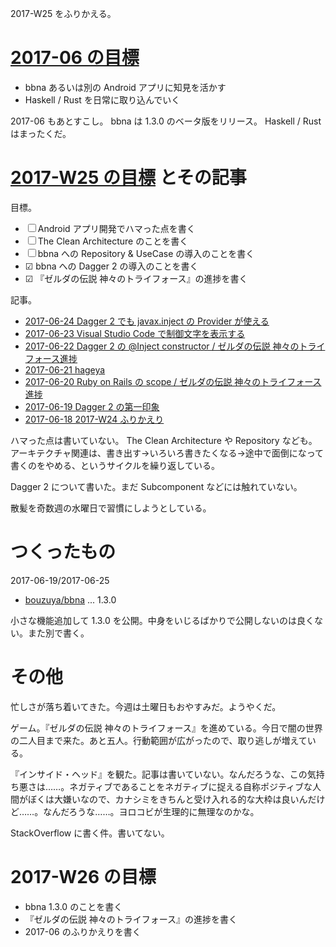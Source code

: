 2017-W25 をふりかえる。

# [2017-06 の目標][2017-05-31]

- bbna あるいは別の Android アプリに知見を活かす
- Haskell / Rust を日常に取り込んでいく

2017-06 もあとすこし。 bbna は 1.3.0 のベータ版をリリース。 Haskell / Rust はまったくだ。

# [2017-W25 の目標][2017-06-18] とその記事

目標。

- ☐ Android アプリ開発でハマった点を書く
- ☐ The Clean Architecture のことを書く
- ☐ bbna への Repository & UseCase の導入のことを書く
- ☑ bbna への Dagger 2 の導入のことを書く
- ☑ 『ゼルダの伝説 神々のトライフォース』の進捗を書く

記事。

- [2017-06-24 Dagger 2 でも javax.inject の Provider<T> が使える][2017-06-24]
- [2017-06-23 Visual Studio Code で制御文字を表示する][2017-06-23]
- [2017-06-22 Dagger 2 の @Inject constructor / ゼルダの伝説 神々のトライフォース進捗][2017-06-22]
- [2017-06-21 hageya][2017-06-21]
- [2017-06-20 Ruby on Rails の scope / ゼルダの伝説 神々のトライフォース進捗][2017-06-20]
- [2017-06-19 Dagger 2 の第一印象][2017-06-19]
- [2017-06-18 2017-W24 ふりかえり][2017-06-18]

ハマった点は書いていない。 The Clean Architecture や Repository なども。アーキテクチャ関連は、書き出す→いろいろ書きたくなる→途中で面倒になって書くのをやめる、というサイクルを繰り返している。

Dagger 2 について書いた。まだ Subcomponent などには触れていない。

散髪を奇数週の水曜日で習慣にしようとしている。

# つくったもの

2017-06-19/2017-06-25

- [bouzuya/bbna][] ... 1.3.0

小さな機能追加して 1.3.0 を公開。中身をいじるばかりで公開しないのは良くない。また別で書く。

# その他

忙しさが落ち着いてきた。今週は土曜日もおやすみだ。ようやくだ。

ゲーム。『ゼルダの伝説 神々のトライフォース』を進めている。今日で闇の世界の二人目まで来た。あと五人。行動範囲が広がったので、取り逃しが増えている。

『インサイド・ヘッド』を観た。記事は書いていない。なんだろうな、この気持ち悪さは……。ネガティブであることをネガティブに捉える自称ポジティブな人間がぼくは大嫌いなので、カナシミをきちんと受け入れる的な大枠は良いんだけど……。なんだろうな……。ヨロコビが生理的に無理なのかな。

StackOverflow に書く件。書いてない。

# 2017-W26 の目標

- bbna 1.3.0 のことを書く
- 『ゼルダの伝説 神々のトライフォース』の進捗を書く
- 2017-06 のふりかえりを書く

[2017-05-31]: https://blog.bouzuya.net/2017/05/31/
[2017-06-18]: https://blog.bouzuya.net/2017/06/18/
[2017-06-19]: https://blog.bouzuya.net/2017/06/19/
[2017-06-20]: https://blog.bouzuya.net/2017/06/20/
[2017-06-21]: https://blog.bouzuya.net/2017/06/21/
[2017-06-22]: https://blog.bouzuya.net/2017/06/22/
[2017-06-23]: https://blog.bouzuya.net/2017/06/23/
[2017-06-24]: https://blog.bouzuya.net/2017/06/24/
[bouzuya/bbna]: https://github.com/bouzuya/bbna
